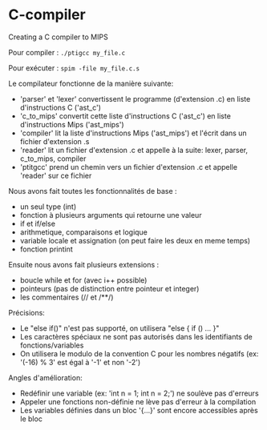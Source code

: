 # C-compiler

Creating a C compiler to MIPS

Pour compiler :
`./ptigcc my_file.c`

Pour exécuter :
`spim -file my_file.c.s`

Le compilateur fonctionne de la manière suivante:
- 'parser' et 'lexer' convertissent le programme (d'extension .c) en liste d'instructions C ('ast_c')
- 'c_to_mips' convertit cette liste d'instructions C ('ast_c') en liste d'instructions Mips ('ast_mips')
- 'compiler' lit la liste d'instructions Mips ('ast_mips') et l'écrit dans un fichier d'extension .s
- 'reader' lit un fichier d'extension .c et appelle à la suite: lexer, parser, c_to_mips, compiler
- 'ptitgcc' prend un chemin vers un fichier d'extension .c et appelle 'reader' sur ce fichier
  
Nous avons fait toutes les fonctionnalités de base :
- un seul type (int)
- fonction à plusieurs arguments qui retourne une valeur
- if et if/else
- arithmetique, comparaisons et logique
- variable locale et assignation (on peut faire les deux en meme temps)
- fonction printint

Ensuite nous avons fait plusieurs extensions :
- boucle while et for (avec i++ possible)
- pointeurs (pas de distinction entre pointeur et integer)
- les commentaires (// et /**/)

Précisions:
- Le "else if()" n'est pas supporté, on utilisera "else { if () ... }"
- Les caractères spéciaux ne sont pas autorisés dans les identifiants de fonctions/variables
- On utilisera le modulo de la convention C pour les nombres négatifs (ex: '(-16) % 3' est égal à '-1' et non '-2')

Angles d'amélioration:
- Redéfinir une variable (ex: 'int n = 1; int n = 2;') ne soulève pas d'erreurs
- Appeler une fonctions non-définie ne lève pas d'erreur à la compilation
- Les variables définies dans un bloc '{...}' sont encore accessibles après le bloc
